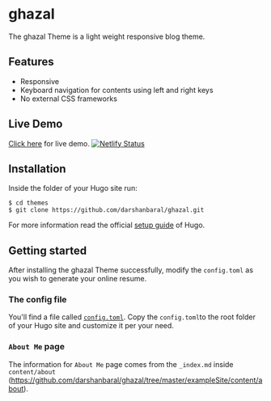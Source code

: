 # ghazal

The ghazal Theme is a light weight responsive blog theme.

## Features
* Responsive
* Keyboard navigation for contents using left and right keys
* No external CSS frameworks

## Live Demo
[Click here](https://ghazaldemo.netlify.app/) for live demo. [![Netlify Status](https://api.netlify.com/api/v1/badges/bb480c02-843d-439e-a570-a0ab813f8eff/deploy-status)](https://app.netlify.com/sites/ghazaldemo/deploys)

## Installation

Inside the folder of your Hugo site run:

    $ cd themes
    $ git clone https://github.com/darshanbaral/ghazal.git

For more information read the official [setup guide](//gohugo.io/overview/installing/) of Hugo.

## Getting started

After installing the ghazal Theme successfully, modify the `config.toml` as you wish to generate your online resume.

### The config file

You'll find a file called [`config.toml`](https://github.com/darshanbaral/ghazal/blob/master/exampleSite/config.toml). Copy the `config.toml`to the root folder of your Hugo site and customize it per your need.

### `About Me` page

The information for `About Me` page comes from the `_index.md` inside `content/about` (https://github.com/darshanbaral/ghazal/tree/master/exampleSite/content/about). 
